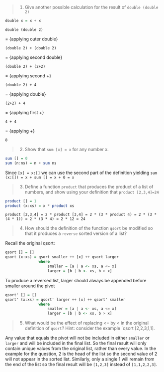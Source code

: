 > 1. Give another possible calculation for the result of `double (double 2)`

```haskell 
double x = x + x
```
`double (double 2)`

= {applying outer double}

`(double 2) + (double 2)`

= {applying second double}

`(double 2) + (2+2)`

= {applying second +}

`(double 2) + 4`

= {applying double}

`(2+2) + 4`

= {applying first +}

`4 + 4`

= {applying +}

`8`

> 2. Show that `sum [x] = x` for any number x.

```haskell
sum [] = 0
sum (n:ns) = n + sum ns
```
Since `[x] = x:[]` we can use the second part of the definition yielding `sum (x:[]) = x + sum [] = x + 0 = x`

> 3. Define a function `product` that produces the product of a list of numbers, and show using your definition that `product [2,3,4]=24`

```haskell
product [] = 1
product (x:xs) = x * product xs
```

`product [2,3,4] = 2 * product [3,4] = 2 * (3 * product 4) = 2 * (3 * (4 * 1)) = 2 * (3 * 4) = 2 * 12 = 24`

> 4. How should the definition of the function `qsort` be modified so that it produces a `reverse` sorted version of a list?

Recall the original qsort:
```haskell
qsort [] = []
qsort (x:xs) = qsort smaller ++ [x] ++ qsort larger
               where 
                   smaller = [a | a <- xs, a <= x]
                   larger = [b | b <- xs, b > x]
```

To produce a reversed list, larger should always be appended before smaller around the pivot
```haskell
qsort' [] = []
qsort' (x:xs) = qsort' larger ++ [x] ++ qsort' smaller
               where 
                   smaller = [a | a <- xs, a <= x]
                   larger = [b | b <- xs, b > x]
```

> 5. What would be the effect of replacing <= by < in the original definition of `qsort`?  Hint: consider the example `qsort [2,2,3,1,1].

Any value that equals the pivot will not be included in either `smaller` or `larger` and will be included in the final list.  So the final result will only contain unique values from the original list, rather than every value.  In the example for the question, 2 is the head of the list so the second value of 2 will not appear in the sorted list.  Similarly, only a single 1 will remain from the end of the list so the final result will be `[1,2,3]` instead of `[1,1,2,2,3]`.